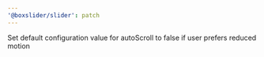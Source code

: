 ```yaml
---
'@boxslider/slider': patch
---
```


Set default configuration value for autoScroll to false if user prefers reduced motion
